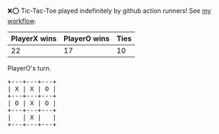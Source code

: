 :x::o: Tic-Tac-Toe played indefinitely by github action runners! See [my workflow](.github/workflows/play.yaml).

|PlayerX wins|PlayerO wins|Ties|
|-|-|-|
|22|17|10|

PlayerO's turn.

<pre>
+---+---+---+
| X | X | O |
+---+---+---+
| O | X | O |
+---+---+---+
|   | X |   |
+---+---+---+
</pre>